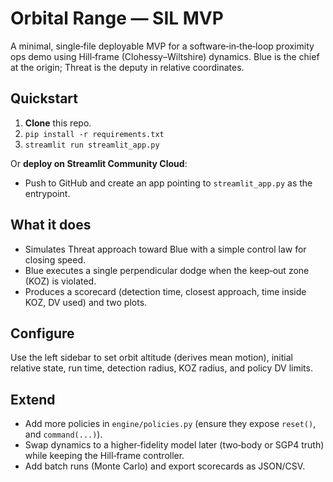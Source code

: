 # Orbital Range — SIL MVP

A minimal, single‑file deployable MVP for a software‑in‑the‑loop proximity ops demo using Hill‑frame (Clohessy–Wiltshire) dynamics. Blue is the chief at the origin; Threat is the deputy in relative coordinates.

## Quickstart
1. **Clone** this repo.
2. `pip install -r requirements.txt`
3. `streamlit run streamlit_app.py`

Or **deploy on Streamlit Community Cloud**:
- Push to GitHub and create an app pointing to `streamlit_app.py` as the entrypoint.

## What it does
- Simulates Threat approach toward Blue with a simple control law for closing speed.
- Blue executes a single perpendicular dodge when the keep‑out zone (KOZ) is violated.
- Produces a scorecard (detection time, closest approach, time inside KOZ, DV used) and two plots.

## Configure
Use the left sidebar to set orbit altitude (derives mean motion), initial relative state, run time, detection radius, KOZ radius, and policy DV limits.

## Extend
- Add more policies in `engine/policies.py` (ensure they expose `reset()`, and `command(...)`).
- Swap dynamics to a higher‑fidelity model later (two‑body or SGP4 truth) while keeping the Hill‑frame controller.
- Add batch runs (Monte Carlo) and export scorecards as JSON/CSV.
